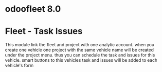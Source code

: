 # odoofleet 8.0
Fleet - Task Issues
=============================
This module link the fleet and project with one analytic account. 
when you create one vehicle
		 one project with the same vehicle name will be created under the project menu.
		 thus you can schedule the task and issues for this vehicle.
		 smart buttons to this vehicles task and issues will be added to each vehicle's form
